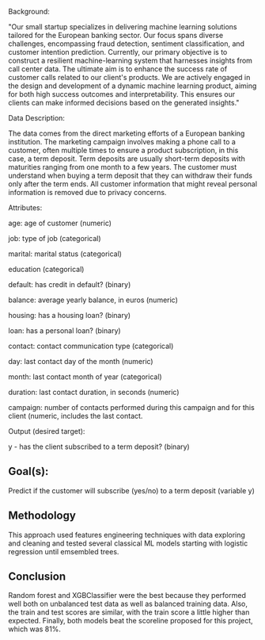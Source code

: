 Background:

"Our small startup specializes in delivering machine learning solutions tailored for the European banking sector. Our focus spans diverse challenges, encompassing fraud detection, sentiment classification, and customer intention prediction. Currently, our primary objective is to construct a resilient machine-learning system that harnesses insights from call center data. The ultimate aim is to enhance the success rate of customer calls related to our client's products. We are actively engaged in the design and development of a dynamic machine learning product, aiming for both high success outcomes and interpretability. This ensures our clients can make informed decisions based on the generated insights."

Data Description:

The data comes from the direct marketing efforts of a European banking institution. The marketing campaign involves making a phone call to a customer, often multiple times to ensure a product subscription, in this case, a term deposit. Term deposits are usually short-term deposits with maturities ranging from one month to a few years. The customer must understand when buying a term deposit that they can withdraw their funds only after the term ends. All customer information that might reveal personal information is removed due to privacy concerns.

Attributes:

age: age of customer (numeric)

job: type of job (categorical)

marital: marital status (categorical)

education (categorical)

default: has credit in default? (binary)

balance: average yearly balance, in euros (numeric)

housing: has a housing loan? (binary)

loan: has a personal loan? (binary)

contact: contact communication type (categorical)

day: last contact day of the month (numeric)

month: last contact month of year (categorical)

duration: last contact duration, in seconds (numeric)

campaign: number of contacts performed during this campaign and for this client (numeric, includes the last contact.

Output (desired target):

y - has the client subscribed to a term deposit? (binary)

## Goal(s):

Predict if the customer will subscribe (yes/no) to a term deposit (variable y)

## Methodology
This approach used features engineering techniques with data exploring and cleaning and tested several classical ML models starting with logistic regression until emsembled trees.

## Conclusion
Random forest and XGBClassifier were the best because they performed well both on unbalanced test data as well as balanced training data. Also, the train and test scores are similar, with the train score a little higher than expected.
Finally, both models beat the scoreline proposed for this project, which was 81%.
